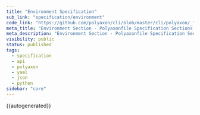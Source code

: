 ```yaml
---
title: "Environment Specification"
sub_link: "specification/environment"
code_link: "https://github.com/polyaxon/cli/blob/master/cli/polyaxon/_flow/environment/__init__.py"
meta_title: "Environment Section - Polyaxonfile Specification Sections - Polyaxon References"
meta_description: "Environment Section - Polyaxonfile Specification Sections - The environment section allows to alter the resources and configuration of the runtime of your jobs, experiments, and services."
visibility: public
status: published
tags:
  - specification
  - api
  - polyaxon
  - yaml
  - json
  - python
sidebar: "core"
---
```


{{autogenerated}}

